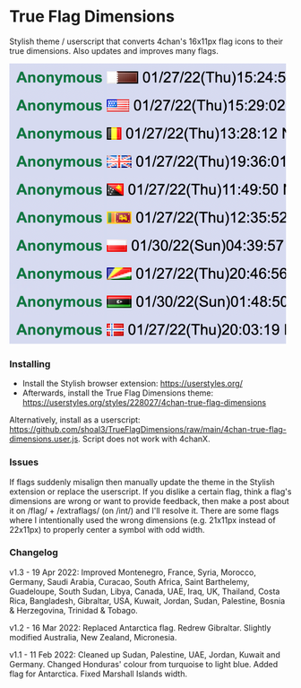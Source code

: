 # True Flag Dimensions

Stylish theme / userscript that converts 4chan's 16x11px flag icons to their true dimensions. Also updates and improves many flags.

![Poster](poster.png)

### Installing

- Install the Stylish browser extension: https://userstyles.org/
- Afterwards, install the True Flag Dimensions theme: https://userstyles.org/styles/228027/4chan-true-flag-dimensions

Alternatively, install as a userscript: https://github.com/shoal3/TrueFlagDimensions/raw/main/4chan-true-flag-dimensions.user.js. Script does not work with 4chanX.

### Issues

If flags suddenly misalign then manually update the theme in the Stylish extension or replace the userscript. If you dislike a certain flag, think a flag's dimensions are wrong or want to provide feedback, then make a post about it on /flag/ + /extraflags/ (on /int/) and I'll resolve it. There are some flags where I intentionally used the wrong dimensions (e.g. 21x11px instead of 22x11px) to properly center a symbol with odd width.

### Changelog

v1.3 - 19 Apr 2022: Improved Montenegro, France, Syria, Morocco, Germany, Saudi Arabia, Curacao, South Africa, Saint Barthelemy, Guadeloupe, South Sudan, Libya, Canada, UAE, Iraq, UK, Thailand, Costa Rica, Bangladesh, Gibraltar, USA, Kuwait, Jordan, Sudan, Palestine, Bosnia & Herzegovina, Trinidad & Tobago.

v1.2 - 16 Mar 2022: Replaced Antarctica flag. Redrew Gibraltar. Slightly modified Australia, New Zealand, Micronesia.

v1.1 - 11 Feb 2022: Cleaned up Sudan, Palestine, UAE, Jordan, Kuwait and Germany. Changed Honduras' colour from turquoise to light blue. Added flag for Antarctica. Fixed Marshall Islands width.
